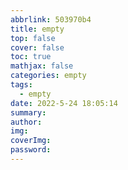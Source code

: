 ```yaml
---
abbrlink: 503970b4
title: empty
top: false
cover: false
toc: true
mathjax: false
categories: empty
tags:
  - empty
date: 2022-5-24 18:05:14
summary:
author:
img:
coverImg:
password:
---
```

